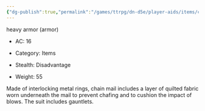 ```yaml
---
{"dg-publish":true,"permalink":"/games/ttrpg/dn-d5e/player-aids/items/chain-mail/","tags":["TTRPG/DND/5e"],"noteIcon":""}
---
```


heavy armor (armor)

- AC: 16
- Category: Items

- Stealth: Disadvantage

- Weight: 55

Made of interlocking metal rings, chain mail includes a layer of quilted fabric worn underneath the mail to prevent chafing and to cushion the impact of blows. The suit includes gauntlets.
